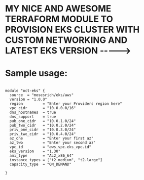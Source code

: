 # MY NICE AND AWESOME TERRAFORM MODULE TO PROVISION EKS CLUSTER WITH CUSTOM NETWORKING AND LATEST EKS VERSION  ----->

# Sample usage:

~~~ 

module "oct-eks" {
  source  = "mosesrich/eks/aws"
  version = "1.0.0"
  region         = "Enter your Providers region here"
  vpc_cidr       = "10.0.0.0/16"
  dns_hostnames  = true
  dns_support    = true
  pub_one_cidr   = "10.0.1.0/24"
  pub_two_cidr   = "10.0.2.0/24"
  priv_one_cidr  = "10.0.3.0/24"
  priv_two_cidr  = "10.0.4.0/24"
  az_one         = "Enter your first az"
  az_two         = "Enter your second az"
  vpc_id         = "aws_vpc.eks_vpc.id"
  eks_version    = "1.30"
  ami_type       = "AL2_x86_64"
  instance_types = ["t2.medium", "t2.large"]
  capacity_type  = "ON_DEMAND"

}

~~~

